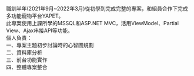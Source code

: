 職訓半年(2021年9月~2022年3月)從初學到完成完整的專案，和組員合作下完成多功能寵物平台YAPET。  
此專案使用上課所學的MSSQL和ASP.NET MVC，活用ViewModel、Partial View、Ajax串接API等功能。  
個人負責：  
一、專案主題初步討論時的心智圖規劃  
二、資料庫分析  
三、前台功能實作  
四、整體專案整合  
